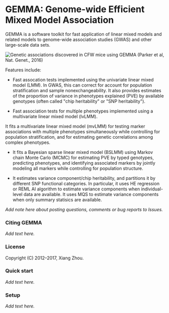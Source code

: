 # GEMMA: Genome-wide Efficient Mixed Model Association

GEMMA is a software toolkit for fast application of linear mixed
models and related models to genome-wide association studies (GWAS)
and other large-scale data sets.

![Genetic associations discovered in CFW mice using GEMMA (Parker et al,
Nat. Genet., 2016)](cfw.gif)

Features include:

+ Fast assocation tests implemented using the univariate linear mixed
model (LMM). In GWAS, this can correct for account for population
stratification and sample nonexchangeability. It also provides
estimates of the proportion of variance in phenotypes explained (PVE)
by available genotypes (often called "chip heritability" or "SNP
heritability").

+ Fast association tests for multiple phenotypes implemented using a
multivariate linear mixed model (lvLMM).

It fits a multivariate linear mixed model (mvLMM) for testing marker
associations with multiple phenotypes simultaneously while controlling
for population stratification, and for estimating genetic correlations
among complex phenotypes.

+ It fits a Bayesian sparse linear mixed model (BSLMM) using Markov
chain Monte Carlo (MCMC) for estimating PVE by typed genotypes,
predicting phenotypes, and identifying associated markers by jointly
modeling all markers while controlling for population structure.

+ It estimates variance component/chip heritability, and partitions it
by different SNP functional categories. In particular, it uses HE
regression or REML AI algorithm to estimate variance components when
individual-level data are available. It uses MQS to estimate variance
components when only summary statisics are available.

*Add note here about posting questions, comments or bug reports to
Issues.*

### Citing GEMMA

*Add text here.*

### License

Copyright (C) 2012–2017, Xiang Zhou.

### Quick start

*Add text here.*

### Setup

*Add text here.*

